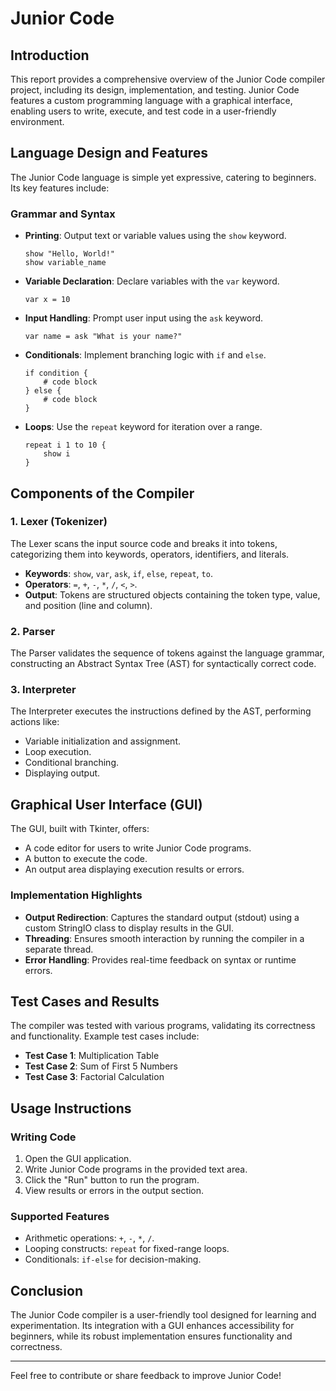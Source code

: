 # Junior Code

## Introduction

This report provides a comprehensive overview of the Junior Code compiler project, including its design, implementation, and testing. Junior Code features a custom programming language with a graphical interface, enabling users to write, execute, and test code in a user-friendly environment.

## Language Design and Features

The Junior Code language is simple yet expressive, catering to beginners. Its key features include:

### Grammar and Syntax

- **Printing**: Output text or variable values using the `show` keyword.
  ```juniorcode
  show "Hello, World!"
  show variable_name
  ```

- **Variable Declaration**: Declare variables with the `var` keyword.
  ```juniorcode
  var x = 10
  ```

- **Input Handling**: Prompt user input using the `ask` keyword.
  ```juniorcode
  var name = ask "What is your name?"
  ```

- **Conditionals**: Implement branching logic with `if` and `else`.
  ```juniorcode
  if condition {
      # code block
  } else {
      # code block
  }
  ```

- **Loops**: Use the `repeat` keyword for iteration over a range.
  ```juniorcode
  repeat i 1 to 10 {
      show i
  }
  ```

## Components of the Compiler

### 1. Lexer (Tokenizer)

The Lexer scans the input source code and breaks it into tokens, categorizing them into keywords, operators, identifiers, and literals.

- **Keywords**: `show`, `var`, `ask`, `if`, `else`, `repeat`, `to`.
- **Operators**: `=`, `+`, `-`, `*`, `/`, `<`, `>`.
- **Output**: Tokens are structured objects containing the token type, value, and position (line and column).

### 2. Parser

The Parser validates the sequence of tokens against the language grammar, constructing an Abstract Syntax Tree (AST) for syntactically correct code.

### 3. Interpreter

The Interpreter executes the instructions defined by the AST, performing actions like:

- Variable initialization and assignment.
- Loop execution.
- Conditional branching.
- Displaying output.

## Graphical User Interface (GUI)

The GUI, built with Tkinter, offers:

- A code editor for users to write Junior Code programs.
- A button to execute the code.
- An output area displaying execution results or errors.

### Implementation Highlights

- **Output Redirection**: Captures the standard output (stdout) using a custom StringIO class to display results in the GUI.
- **Threading**: Ensures smooth interaction by running the compiler in a separate thread.
- **Error Handling**: Provides real-time feedback on syntax or runtime errors.

## Test Cases and Results

The compiler was tested with various programs, validating its correctness and functionality. Example test cases include:

- **Test Case 1**: Multiplication Table
- **Test Case 2**: Sum of First 5 Numbers
- **Test Case 3**: Factorial Calculation

## Usage Instructions

### Writing Code

1. Open the GUI application.
2. Write Junior Code programs in the provided text area.
3. Click the "Run" button to run the program.
4. View results or errors in the output section.

### Supported Features

- Arithmetic operations: `+`, `-`, `*`, `/`.
- Looping constructs: `repeat` for fixed-range loops.
- Conditionals: `if-else` for decision-making.

## Conclusion

The Junior Code compiler is a user-friendly tool designed for learning and experimentation. Its integration with a GUI enhances accessibility for beginners, while its robust implementation ensures functionality and correctness.

---

Feel free to contribute or share feedback to improve Junior Code!
